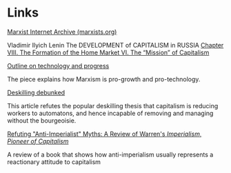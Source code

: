 # Links

[Marxist Internet Archive (marxists.org)](https://www.marxists.org/index.htm)

Vladimir Ilyich Lenin The DEVELOPMENT of CAPITALISM in RUSSIA [Chapter VIII. The Formation of the Home Market VI. The “Mission” of Capitalism](https://www.marxists.org/archive/lenin/works/1899/dcr8viii/viii8vi.htm)

[Outline on technology and progress](http://strangetimes.lastsuperpower.net/?p=2239)

The piece explains how Marxism is pro-growth and pro-technology.

[Deskilling debunked](/deskilling.html)

This article refutes the popular deskilling thesis that capitalism is reducing workers to automatons, and hence incapable of removing and managing without the bourgeoisie.

[Refuting "Anti-Imperialist" Myths: A Review of Warren's *Imperialism, Pioneer of Capitalism*](http://www.lastsuperpower.net/docs/warren)

A review of a book that shows how anti-imperialism usually represents a reactionary attitude to capitalism
